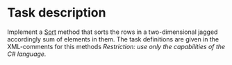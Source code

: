 # Task description

Implement a [Sort](url) method that sorts the rows in a two-dimensional jagged accordingly sum of elements in them. The task definitions are given in the XML-comments for this methods
_Restriction: use only the capabilities of the C# language._